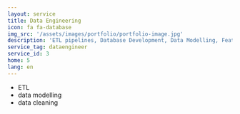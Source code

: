```yaml
---
layout: service
title: Data Engineering
icon: fa fa-database
img_src: '/assets/images/portfolio/portfolio-image.jpg'
description: 'ETL pipelines, Database Development, Data Modelling, Feature Engineering'
service_tag: dataengineer
service_id: 3
home: 5
lang: en
---
```


* ETL
* data modelling
* data cleaning

